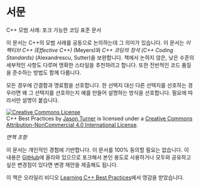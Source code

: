 # 서문

C++ 모범 사례: 포크 가능한 코딩 표준 문서

이 문서는 C++의 모범 사례를 공동으로 논의하는데 그 의미가 있습니다. 이 문서는 *이펙티브 C++ (Effective C++)* (Meyers)와 *C++ 코딩의 정석 (C++ Coding Standards)* (Alexandrescu, Sutter)을 보완합니다. 책에서 논하지 않은, 낮은 수준의 세부적인 사항도 다루며 명확한 스타일을 추천하려고 합니다. 또한 전반적인 코드 품질을 준수하는 방법도 함께 다룹니다.

모든 경우에 간결함과 명료함을 선호합니다. 한 선택지 대신 다른 선택지를 선호하는 경우라면 왜 그 선택지를 선호하는지 예를 만들어 설명하는 방식을 선호합니다. 필요에 따라서만 설명이 붙습니다.

<a rel="license" href="http://creativecommons.org/licenses/by-nc/4.0/"><img alt="Creative Commons License" style="border-width:0" src="https://i.creativecommons.org/l/by-nc/4.0/88x31.png" /></a><br /><span xmlns:dct="http://purl.org/dc/terms/" href="http://purl.org/dc/dcmitype/Text" property="dct:title" rel="dct:type">C++ Best Practices</span> by <a xmlns:cc="http://creativecommons.org/ns#" href="http://cppbestpractices.com" property="cc:attributionName" rel="cc:attributionURL">Jason Turner</a> is licensed under a <a rel="license" href="http://creativecommons.org/licenses/by-nc/4.0/">Creative Commons Attribution-NonCommercial 4.0 International License</a>.

*면책 조항*

이 문서는 개인적인 경험에 기반합니다. 이 문서를 100% 동의할 필요는 없습니다. 이 내용은 [GitHub](https://github.com/lefticus/cppbestpractices)에 올라와 있으므로 포크해서 본인 용도로 사용하거나 모두와 공유하고 싶은 변경점이 있다면 변경 제안을 제출해도 됩니다.

이 책은 오라일리 비디오 [Learning C++ Best Practices](http://shop.oreilly.com/product/0636920049814.do)에서 영감을 받았습니다.
